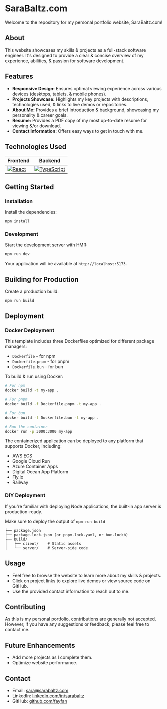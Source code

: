 # SaraBaltz.com

Welcome to the repository for my personal portfolio website, SaraBaltz.com!

## About

This website showcases my skills & projects as a full-stack software engineer. It's designed to provide a clear & concise overview of my experience, abilities, & passion for software development.

## Features

* **Responsive Design:** Ensures optimal viewing experience across various devices (desktops, tablets, & mobile phones).
* **Projects Showcase:** Highlights my key projects with descriptions, technologies used, & links to live demos or repositories.
* **About Me:** Provides a brief introduction & background, showcasing my personality & career goals.
* **Resume:** Provides a PDF copy of my most up-to-date resume for viewing &/or download.
* **Contact Information:** Offers easy ways to get in touch with me.

## Technologies Used

| Frontend                                         | Backend                                          |
|--------------------------------------------------|--------------------------------------------------|
| [![React](https://img.shields.io/badge/React-20232A?style=for-the-badge&logo=react&logoColor=61DAFB)](https://reactjs.org/) | [![TypeScript](https://img.shields.io/badge/TypeScript-3178C6?style=for-the-badge&logo=typescript&logoColor=white)](https://www.typescriptlang.org/) |

## Getting Started

### Installation

Install the dependencies:

```bash
npm install
```

### Development

Start the development server with HMR:

```bash
npm run dev
```

Your application will be available at `http://localhost:5173`.

## Building for Production

Create a production build:

```bash
npm run build
```

## Deployment

### Docker Deployment

This template includes three Dockerfiles optimized for different package managers:

- `Dockerfile` - for npm
- `Dockerfile.pnpm` - for pnpm
- `Dockerfile.bun` - for bun

To build & run using Docker:

```bash
# For npm
docker build -t my-app .

# For pnpm
docker build -f Dockerfile.pnpm -t my-app .

# For bun
docker build -f Dockerfile.bun -t my-app .

# Run the container
docker run -p 3000:3000 my-app
```

The containerized application can be deployed to any platform that supports Docker, including:

- AWS ECS
- Google Cloud Run
- Azure Container Apps
- Digital Ocean App Platform
- Fly.io
- Railway

### DIY Deployment

If you're familiar with deploying Node applications, the built-in app server is production-ready.

Make sure to deploy the output of `npm run build`

```
├── package.json
├── package-lock.json (or pnpm-lock.yaml, or bun.lockb)
├── build/
│   ├── client/    # Static assets
│   └── server/    # Server-side code
```

## Usage

* Feel free to browse the website to learn more about my skills & projects.
* Click on project links to explore live demos or view source code on GitHub.
* Use the provided contact information to reach out to me.

## Contributing

As this is my personal portfolio, contributions are generally not accepted. However, if you have any suggestions or feedback, please feel free to contact me.

## Future Enhancements

* Add more projects as I complete them.
* Optimize website performance.

## Contact

* Email: [sara@sarabaltz.com](mailto:sara@sarabaltz.com)
* LinkedIn: [linkedin.com/in/sarabaltz](https://www.linkedin.com/in/sarabaltz)
* GitHub: [github.com/fayfan](https://github.com/fayfan)
